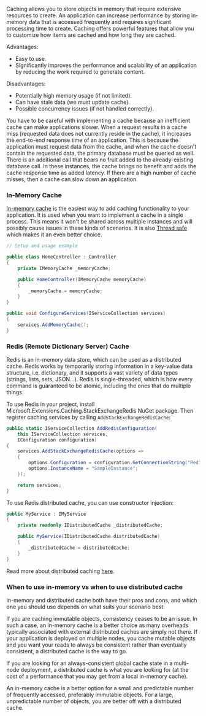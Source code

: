 Caching allows you to store objects in memory that require extensive resources to create. An application can increase performance by storing in-memory data that is accessed frequently and requires significant processing time to create. Caching offers powerful features that allow you to customize how items are cached and how long they are cached.

Advantages:

* Easy to use.
* Significantly improves the performance and scalability of an application by reducing the work required to generate content.

Disadvantages:

* Potentially high memory usage (if not limited).
* Can have stale data (we must update cache).
* Possible concurrency issues (if not handled correctly).

You have to be careful with implementing a cache because an inefficient cache can make applications slower. When a request results in a cache miss (requested data does not currently reside in the cache), it increases the end-to-end response time of an application. This is because the application must request data from the cache, and when the cache doesn't contain the requested data, the primary database must be queried as well. There is an additional call that bears no fruit added to the already-existing database call. In these instances, the cache brings no benefit and adds the cache response time as added latency. If there are a high number of cache misses, then a cache can slow down an application.

### In-Memory Cache

[In-memory cache](https://docs.microsoft.com/en-us/aspnet/core/performance/caching/response?view=aspnetcore-5.0) is the easiest way to add caching functionality to your application. It is used when you want to implement a cache in a single process. This means it won't be shared across multiple instances and will possibly cause issues in these kinds of scenarios. It is also [Thread safe](https://docs.microsoft.com/en-us/dotnet/api/system.runtime.caching.memorycache?view=dotnet-plat-ext-5.0#thread-safety) which makes it an even better choice.

```c#
// Setup and usage example

public class HomeController : Controller
{
    private IMemoryCache _memoryCache;

    public HomeController(IMemoryCache memoryCache)
    {
        _memoryCache = memoryCache;
    }
}

public void ConfigureServices(IServiceCollection services)
{
    services.AddMemoryCache();
}
```

### Redis (Remote Dictionary Server) Cache

Redis is an in-memory data store, which can be used as a distributed cache. Redis works by temporarily storing information in a key-value data structure, i.e. dictionary, and it supports a vast variety of data types (strings, lists, sets, JSON...). Redis is single-threaded, which is how every command is guaranteed to be atomic, including the ones that do multiple things. 

To use Redis in your project, install Microsoft.Extensions.Caching.StackExchangeRedis NuGet package. Then register caching services by calling ``AddStackExchangeRedisCache``:

```c#
public static IServiceCollection AddRedisConfiguration(
    this IServiceCollection services,
    IConfiguration configuration)
{
    services.AddStackExchangeRedisCache(options =>
    {
        options.Configuration = configuration.GetConnectionString("RedisCS");
     	options.InstanceName = "SampleInstance";
    });

    return services;
}
```

To use Redis distributed cache, you can use constructor injection:

```c#
public MyService : IMyService
{
    private readonly IDistributedCache _distributedCache;

    public MyService(IDistributedCache distributedCache)
    {
	    _distributedCache = distributedCache;
    }
}
```

Read more about distributed caching [here](https://learn.microsoft.com/en-us/aspnet/core/performance/caching/distributed?view=aspnetcore-6.0).

### When to use in-memory vs when to use distributed cache

In-memory and distributed cache both have their pros and cons, and which one you should use depends on what suits your scenario best.

If you are caching immutable objects, consistency ceases to be an issue. In such a case, an in-memory cache is a better choice as many overheads typically associated with external distributed caches are simply not there. If your application is deployed on multiple nodes, you cache mutable objects and you want your reads to always be consistent rather than eventually consistent, a distributed cache is the way to go.

If you are looking for an always-consistent global cache state in a multi-node deployment, a distributed cache is what you are looking for (at the cost of a performance that you may get from a local in-memory cache).

An in-memory cache is a better option for a small and predictable number of frequently accessed, preferably immutable objects. For a large, unpredictable number of objects, you are better off with a distributed cache.
